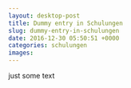 ```yaml
---
layout: desktop-post
title: Dummy entry in Schulungen
slug: dummy-entry-in-schulungen
date: 2016-12-30 05:50:51 +0000
categories: schulungen
images: 
---
```

<p>just some text</p>